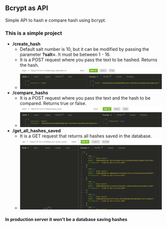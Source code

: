 ## Bcrypt as API

Simple API to hash e compare hash using bcrypt.

### This is a simple project

+ **/create_hash**
  + Default salt number is 10, but it can be modified by passing the parameter **?salt=**. It must be between 1 - 16.
  + It is a POST request where you pass the text to be hashed. Returns the hash.
  + ![Print of a request creating a hash in Insomnia](https://raw.githubusercontent.com/deivealtoe/bcrypt_as_api/master/_images/create_hash.png)
+ **/compare_hashs**
  + It is a POST request where you pass the text and the hash to be compared. Returns true or false.
  + ![Print of a request comparing a hash in Insomnia](https://raw.githubusercontent.com/deivealtoe/bcrypt_as_api/master/_images/compare_hash.png)
+ **/get_all_hashes_saved**
  + It is a GET request that returns all hashes saved in the database.
  + ![Print of a request getting all hashes saved in the database](https://raw.githubusercontent.com/deivealtoe/bcrypt_as_api/master/_images/get_all_hashes_saved.png)

#### In production server it won't be a database saving hashes
